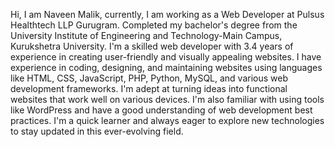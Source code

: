 Hi, I am Naveen Malik, currently, I am working as a Web Developer at Pulsus Healthtech LLP Gurugram.
Completed my bachelor's degree from the University Institute of Engineering and Technology-Main Campus, Kurukshetra University.
I'm a skilled web developer with 3.4 years of experience in creating user-friendly and visually appealing websites. I have experience in coding, designing, and maintaining
websites using languages like HTML, CSS, JavaScript, PHP, Python, MySQL, and various web development frameworks. I'm adept at turning ideas into functional websites
that work well on various devices. I'm also familiar with using tools like WordPress and have a good understanding of web development best practices. I'm a quick
learner and always eager to explore new technologies to stay updated in this ever-evolving field.
